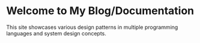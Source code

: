 # Welcome to My Blog/Documentation

This site showcases various design patterns in multiple programming languages and system design concepts.
